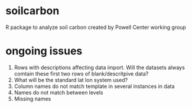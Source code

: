 # soilcarbon
R package to analyze soil carbon created by Powell Center working group


# ongoing issues
1. Rows with descriptions affecting data import. Will the datasets always comtain these first two rows of blank/descritpive data?
1. What will be the standard lat lon system used?  
1. Column names do not match template in several instances in data
1. Names do not match between levels
1. Missing names  


